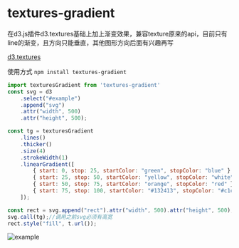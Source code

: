 <!--
 * @Author: Archy
 * @Date: 2021-09-10 14:56:38
 * @LastEditors: Archy
 * @LastEditTime: 2021-09-13 16:49:11
 * @FilePath: \archy_ink\textures-gradient\README.md
 * @description: 
-->
# textures-gradient
在d3.js插件d3.textures基础上加上渐变效果，兼容texture原来的api，目前只有line的渐变，且方向只能垂直，其他图形方向后面有兴趣再写

[d3.textures](https://riccardoscalco.it/textures/)

使用方式
`npm install textures-gradient`

```javascript
import texturesGradient from 'textures-gradient'
const svg = d3
    .select("#example")
    .append("svg")
    .attr("width", 500)
    .attr("height", 500);

const tg = texturesGradient
    .lines()
    .thicker()
    .size(4)
    .strokeWidth(1)
    .linearGradient([
		{ start: 0, stop: 25, startColor: "green", stopColor: "blue" },
		{ start: 25, stop: 50, startColor: "yellow", stopColor: "white" },
		{ start: 50, stop: 75, startColor: "orange", stopColor: "red" },
		{ start: 75, stop: 100, startColor: "#132413", stopColor: "#c1c1c1" },
    ]);

const rect = svg.append("rect").attr("width", 500).attr("height", 500);
svg.call(tg);//调用之前svg必须有高宽
rect.style("fill", t.url());

```

![example](https://github.com/ArchyInk/textures-gradient/blob/main/example.png)

